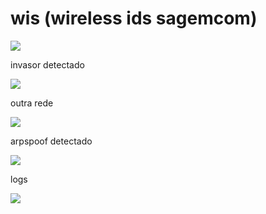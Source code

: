 # wis (wireless ids sagemcom)
![](https://i.imgur.com/WjxwXKn.png)

invasor detectado

![](https://i.imgur.com/PHqJthn.png)

outra rede

![](https://i.imgur.com/ETOm6wJ.png)

arpspoof detectado

![](https://i.imgur.com/w4OXkCX.png)

logs

![](https://i.imgur.com/A2OUYfC.png)
